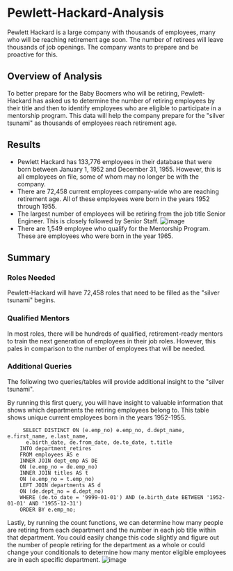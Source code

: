 # Pewlett-Hackard-Analysis
Pewlett Hackard is a large company with thousands of employees, many who will be reaching retirement age soon. The number of retirees will leave thousands of job openings. The company wants to prepare and be proactive for this. 

## Overview of Analysis 
To better prepare for the Baby Boomers who will be retiring, Pewlett-Hackard has asked us to determine the number of retiring employees by their title and then to identify employees who are eligible to participate in a mentorship program. This data will help the company prepare for the "silver tsunami" as thousands of employees reach retirement age. 

## Results 
  - Pewlett Hackard has 133,776 employees in their database that were born between January 1, 1952 and December 31, 1955. However, this is all employees on file, some of whom may no longer be with the company. 
  - There are 72,458 current employees company-wide who are reaching retirement age. All of these employees were born in the years 1952 through 1955. 
  - The largest number of employees will be retiring from the job title Senior Engineer. This is closely followed by Senior Staff. 
  ![image](https://user-images.githubusercontent.com/117782103/211128453-5c2285c2-9a49-4847-87ac-b3882a4583b4.png)
  - There are 1,549 employee who qualify for the Mentorship Program. These are employees who were born in the year 1965. 
  
  ## Summary 
  
  ### Roles Needed 
  Pewlett-Hackard will have 72,458 roles that need to be filled as the "silver tsunami" begins. 
  
  ### Qualified Mentors 
  In most roles, there will be hundreds of qualified, retirement-ready mentors to train the next generation of employees in their job roles. However, this pales in comparison to the number of employees that will be needed. 
  
  ### Additional Queries 
  The following two queries/tables will provide additional insight to the "silver tsunami". 
  
  By running this first query, you will have insight to valuable information that shows which departments the retiring employees belong  to. This table shows unique current employees born in the years 1952-1955.
  
         SELECT DISTINCT ON (e.emp_no) e.emp_no, d.dept_name, e.first_name, e.last_name, 
          e.birth_date, de.from_date, de.to_date, t.title
        INTO department_retires
        FROM employees AS e 
        INNER JOIN dept_emp AS DE
        ON (e.emp_no = de.emp_no)
        INNER JOIN titles AS t
        ON (e.emp_no = t.emp_no)
        LEFT JOIN departments AS d
        ON (de.dept_no = d.dept_no)
        WHERE (de.to_date = '9999-01-01') AND (e.birth_date BETWEEN '1952-01-01' AND '1955-12-31')
        ORDER BY e.emp_no;
  
Lastly, by running the count functions, we can determine how many people are retiring from each department and the number in each job title within that department. You could easily change this code slightly and figure out the number of people retiring for the department as a whole or could change your conditionals to determine how many mentor eligible employees are in each specific department. 
![image](https://user-images.githubusercontent.com/117782103/211130038-fb621a88-44e1-4bdc-bbc0-3324c46d41c8.png)
